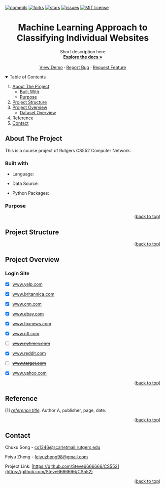 <div id="top"></div>

[![commits](https://badgen.net/github/commits/Steve6666666/CS552/main)](https://GitHub.com/Steve6666666/CS552/graphs/commit-activity)
[![forks](https://badgen.net/github/forks/Steve6666666/CS552)](https://GitHub.com/Steve6666666/CS552)
[![stars](https://badgen.net/github/stars/Steve6666666/CS552)](https://GitHub.com/Steve6666666/CS552/stargazers)
[![issues](https://badgen.net/github/issues/Steve6666666/CS552)](https://GitHub.com/Steve6666666/CS552/issues/)
[![MIT license](https://img.shields.io/badge/License-MIT-blue.svg)](https://lbesson.mit-license.org/)

<div align="center">
  <h1 align="center">Machine Learning Approach to Classifying Individual Websites</h1>
  <p align="center">
    Short description here
    <br />
    <a href="https://GitHub.com/Steve6666666/CS552"><strong>Explore the docs »</strong></a>
    <br />
    <br />
    <a href="https://GitHub.com/Steve6666666/CS552">View Demo</a>
    ·
    <a href="https://GitHub.com/Steve6666666/CS552">Report Bug</a>
    ·
    <a href="https://GitHub.com/Steve6666666/CS552">Request Feature</a>
  </p>
</div>

<details open>
    <summary>Table of Contents</summary>
    <ol>
        <li>
            <a href="#about-the-project">About The Project</a>
            <ul>
                <li><a href="#built-with">Built With</a></li>
                <li><a href="#purpose">Purpose</a></li>
            </ul>
        </li>
        <li><a href="#project-structure">Project Structure</a></li>
        <li>
            <a href="#project-overview">Project Overview</a>
            <ul>
                <li>
                    <a href="#dataset-overview">Dataset Overview</a>
                </li>
            </ul>
        </li>
    <li><a href="#reference">Reference</a></li>
    <li><a href="#contact">Contact</a></li>
  </ol>
</details>

## About The Project

This is a course project of Rutgers CS552 Computer Network.

### Built with

* Language:

* Data Source: 

* Python Packages:

### Purpose

<p align="right">(<a href="#top">back to top</a>)</p>

## Project Structure

<p align="right">(<a href="#top">back to top</a>)</p>

## Project Overview

### Login Site

- [x] www.yelp.com
- [x] www.britannica.com
- [x] www.cnn.com
- [x] www.ebay.com
- [x] www.foxnews.com
- [x] www.nfl.com
- [ ] ~~www.nytimes.com~~
- [x] www.reddit.com
- [ ] ~~www.target.com~~
- [x] www.yahoo.com



<p align="right">(<a href="#top">back to top</a>)</p>

## Reference

<p id="reference-1"></p>

[1] [*reference title*](reference_link). Author A, publisher, page, date.

<p align="right">(<a href="#top">back to top</a>)</p>

## Contact

Chuxu Song - [cs1346@scarletmail.rutgers.edu](mailto:cs1346@scarletmail.rutgers.edu)

Feiyu Zheng - [feiyuzheng98@gmail.com](mailto:feiyuzheng98@gmail.com)

Project Link: [https://github.com/Steve6666666/CS552](https://github.com/Steve6666666/CS552)

<p align="right">(<a href="#top">back to top</a>)</p>